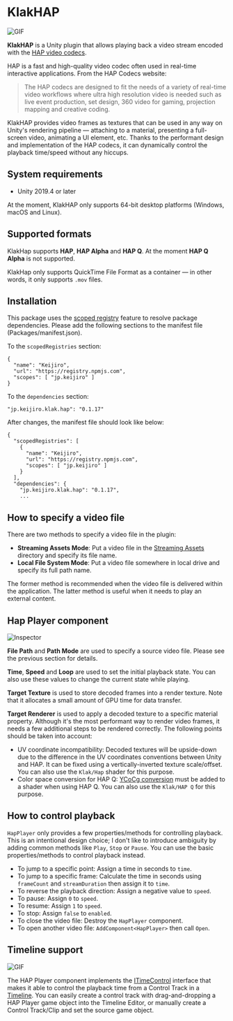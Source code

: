 KlakHAP
=======

![GIF](https://i.imgur.com/exuJAIA.gif)

**KlakHAP** is a Unity plugin that allows playing back a video stream encoded
with the [HAP video codecs].

HAP is a fast and high-quality video codec often used in real-time interactive
applications. From the HAP Codecs website:

> The HAP codecs are designed to fit the needs of a variety of real-time video
> workflows where ultra high resolution video is needed such as live event
> production, set design, 360 video for gaming, projection mapping and creative
> coding.

KlakHAP provides video frames as textures that can be used in any way on
Unity's rendering pipeline — attaching to a material, presenting a full-screen
video, animating a UI element, etc. Thanks to the performant design and
implementation of the HAP codecs, it can dynamically control the playback
time/speed without any hiccups.

[HAP video codecs]: https://hap.video/

System requirements
-------------------

- Unity 2019.4 or later

At the moment, KlakHAP only supports 64-bit desktop platforms (Windows, macOS
and Linux).

Supported formats
-----------------

KlakHap supports **HAP**, **HAP Alpha** and **HAP Q**. At the moment **HAP Q
Alpha** is not supported.

KlakHap only supports QuickTime File Format as a container — in other words,
it only supports `.mov` files.

Installation
------------

This package uses the [scoped registry] feature to resolve package
dependencies. Please add the following sections to the manifest file
(Packages/manifest.json).

[scoped registry]: https://docs.unity3d.com/Manual/upm-scoped.html

To the `scopedRegistries` section:

```
{
  "name": "Keijiro",
  "url": "https://registry.npmjs.com",
  "scopes": [ "jp.keijiro" ]
}
```

To the `dependencies` section:

```
"jp.keijiro.klak.hap": "0.1.17"
```

After changes, the manifest file should look like below:

```
{
  "scopedRegistries": [
    {
      "name": "Keijiro",
      "url": "https://registry.npmjs.com",
      "scopes": [ "jp.keijiro" ]
    }
  ],
  "dependencies": {
    "jp.keijiro.klak.hap": "0.1.17",
    ...
```

How to specify a video file
---------------------------

There are two methods to specify a video file in the plugin:

- **Streaming Assets Mode**: Put a video file in the [Streaming Assets]
  directory and specify its file name.
- **Local File System Mode**: Put a video file somewhere in local drive
  and specify its full path name.

The former method is recommended when the video file is delivered within the
application. The latter method is useful when it needs to play an external
content.

[Streaming Assets]: https://docs.unity3d.com/Manual/StreamingAssets.html

Hap Player component
--------------------

![Inspector](https://i.imgur.com/pIACL4W.png)

**File Path** and **Path Mode** are used to specify a source video file. Please
see the previous section for details.

**Time**, **Speed** and **Loop** are used to set the initial playback state.
You can also use these values to change the current state while playing.

**Target Texture** is used to store decoded frames into a render texture. Note
that it allocates a small amount of GPU time for data transfer.

**Target Renderer** is used to apply a decoded texture to a specific material
property. Although it's the most performant way to render video frames, it
needs a few additional steps to be rendered correctly. The following points
should be taken into account:

- UV coordinate incompatibility: Decoded textures will be upside-down due to
  the difference in the UV coordinates conventions between Unity and HAP. It can
  be fixed using a vertically-inverted texture scale/offset. You can also use
  the `Klak/Hap` shader for this purpose.
- Color space conversion for HAP Q: [YCoCg conversion] must be added to a
  shader when using HAP Q. You can also use the `Klak/HAP Q` for this purpose.

[YCoCg conversion]:
  https://gist.github.com/dlublin/90f879cfe027ebf5792bdadf2c911bb5

How to control playback
-----------------------

`HapPlayer` only provides a few properties/methods for controlling playback.
This is an intentional design choice; I don't like to introduce ambiguity by
adding common methods like `Play`, `Stop` or `Pause`. You can use the basic
properties/methods to control playback instead.

- To jump to a specific point: Assign a time in seconds to `time`.
- To jump to a specific frame: Calculate the time in seconds using `frameCount`
  and `streamDuration` then assign it to `time`.
- To reverse the playback direction: Assign a negative value to `speed`.
- To pause: Assign `0` to `speed`.
- To resume: Assign `1` to `speed`.
- To stop: Assign `false` to `enabled`.
- To close the video file: Destroy the `HapPlayer` component.
- To open another video file: `AddComponent<HapPlayer>` then call `Open`.

Timeline support
----------------

![GIF](https://i.imgur.com/efrvvye.gif)

The HAP Player component implements the [ITimeControl] interface that makes
it able to control the playback time from a Control Track in a [Timeline].
You can easily create a control track with drag-and-dropping a HAP Player
game object into the Timeline Editor, or manually create a Control Track/Clip
and set the source game object.

[ITimeControl]: https://docs.unity3d.com/ScriptReference/Timeline.ITimeControl.html
[Timeline]: https://docs.unity3d.com/Manual/TimelineSection.html

